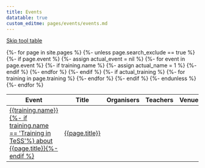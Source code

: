 ```yaml
---
title: Events
datatable: true
custom_editme: pages/events/events.md
---
```




<a class="visually-hidden-focusable" href='#skip-tool-table'>Skip tool table</a>
<div class="table-responsive mt-4 mb-5">
  <table class="tooltable table display">
    <thead>
      <tr class="text-nowrap">
        <th>Event
          <a data-bs-toggle="tooltip"></a>
        </th>
        <th>Title</th>
        <th>Organisers</th>
        <th>Teachers</th>
        <th>Venue</th>
        <th>Date</th>
        <th>State</th>
      </tr>
    </thead>
    <tbody>
      {%- for page in site.pages %}
      {%- unless page.search_exclude == true %}
      {%- if page.event %}
      {%- assign actual_event = nil %}
      {%- for event in page.event %}
      {%- if training.name %}
      {%- assign actual_name = 1 %}
      {%- endif %}
      {%- endfor %}
      {%- endif %}
      {%- if actual_training %}
      {%- for training in page.training %}
      <tr>
        <td><a href="{{training.url | relative_url }}">{{training.name}}{%- if training.name == 'Training in TeSS'%} about {{page.title}}{%- endif %}</a></td>
        <td><a href="{{page.url | relative_url }}"><span class="badge default-badge">{{page.title}}</span></a></td>
      </tr>
      {%- endfor %}
      {%- endif %}
      {%- endunless %}
      {%- endfor %}      
    </tbody>
  </table>
</div>
<div id="skip-tool-table"></div>